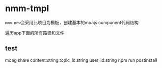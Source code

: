 # nmm-tmpl


`nmm new`会采用此项目为模板，创建基本的moajs component代码结构

遍历app下面的所有路径和文件

## test

moag share content:string topic_id:string user_id:string
npm run postinstall